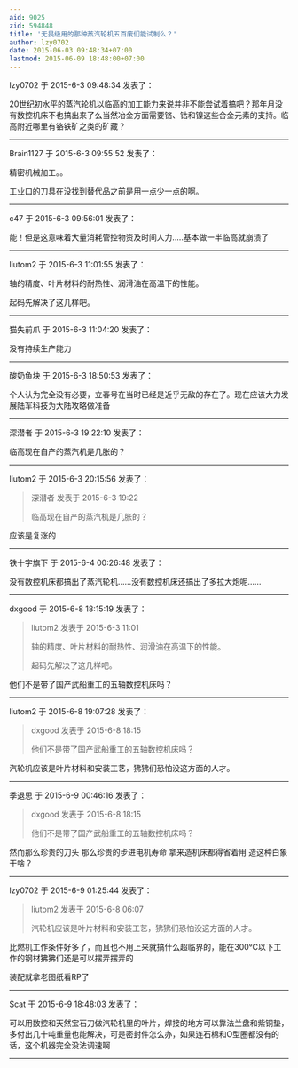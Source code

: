```yaml
---
aid: 9025
zid: 594848
title: '无畏级用的那种蒸汽轮机五百废们能试制么？'
author: lzy0702
date: 2015-06-03 09:48:34+07:00
lastmod: 2015-06-09 18:48:00+07:00
---
```


lzy0702 于 2015-6-3 09:48:34 发表了：

20世纪初水平的蒸汽轮机以临高的加工能力来说并非不能尝试着搞吧？那年月没有数控机床不也搞出来了么当然冶金方面需要铬、钴和镍这些合金元素的支持。临高附近哪里有铬铁矿之类的矿藏？

---------

Brain1127 于 2015-6-3 09:55:52 发表了：

精密机械加工。。

工业口的刀具在没找到替代品之前是用一点少一点的啊。

---------

c47 于 2015-6-3 09:56:01 发表了：

能！但是这意味着大量消耗管控物资及时间人力.....基本做一半临高就崩溃了

---------

liutom2 于 2015-6-3 11:01:55 发表了：

轴的精度、叶片材料的耐热性、润滑油在高温下的性能。

起码先解决了这几样吧。

---------

猫失前爪 于 2015-6-3 11:04:20 发表了：

没有持续生产能力

---------

酸奶鱼块 于 2015-6-3 18:50:53 发表了：

个人认为完全没有必要，立春号在当时已经是近乎无敌的存在了。现在应该大力发展陆军科技为大陆攻略做准备

---------

深潜者 于 2015-6-3 19:22:10 发表了：

临高现在自产的蒸汽机是几胀的？

---------

liutom2 于 2015-6-3 20:15:56 发表了：

> 深潜者 发表于 2015-6-3 19:22
> 
> 临高现在自产的蒸汽机是几胀的？



应该是复涨的

---------

铁十字旗下 于 2015-6-4 00:26:48 发表了：

没有数控机床都搞出了蒸汽轮机……没有数控机床还搞出了多拉大炮呢……

---------

dxgood 于 2015-6-8 18:15:19 发表了：

> liutom2 发表于 2015-6-3 11:01
> 
> 轴的精度、叶片材料的耐热性、润滑油在高温下的性能。
> 
> 起码先解决了这几样吧。



他们不是带了国产武船重工的五轴数控机床吗？

---------

liutom2 于 2015-6-8 19:07:28 发表了：

> dxgood 发表于 2015-6-8 18:15
> 
> 他们不是带了国产武船重工的五轴数控机床吗？



汽轮机应该是叶片材料和安装工艺，狒狒们恐怕没这方面的人才。

---------

季退思 于 2015-6-9 00:46:16 发表了：

> dxgood 发表于 2015-6-8 18:15
> 
> 他们不是带了国产武船重工的五轴数控机床吗？



然而那么珍贵的刀头 那么珍贵的步进电机寿命 拿来造机床都得省着用 造这种白象干啥？

---------

lzy0702 于 2015-6-9 01:25:44 发表了：

> liutom2 发表于 2015-6-8 06:07
> 
> 汽轮机应该是叶片材料和安装工艺，狒狒们恐怕没这方面的人才。



比燃机工作条件好多了，而且也不用上来就搞什么超临界的，能在300℃以下工作的钢材狒狒们还是可以摆弄摆弄的

装配就拿老图纸看RP了

---------

Scat 于 2015-6-9 18:48:03 发表了：

可以用数控和天然宝石刀做汽轮机里的叶片，焊接的地方可以靠法兰盘和紫铜垫，多付出几十吨重量也能解决，可是密封件怎么办，如果连石棉和O型圈都没有的话，这个机器完全没法调速啊

---------

